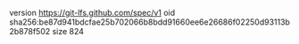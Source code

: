 version https://git-lfs.github.com/spec/v1
oid sha256:be87d941bdcfae25b702066b8bdd91660ee6e26686f02250d93113b2b878f502
size 824

